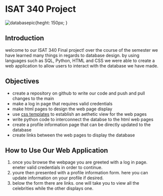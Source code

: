 # ISAT 340 Project

![databasepic](https://github.com/BRiggey/FlaskApp/assets/152221125/4303e33b-65ff-4c38-889e-baf3d3c61184){heght: 150px; }


## Introduction

welcome to our ISAT 340 Final project! over the course of the semester we have learned many things in regards to database design. 
by using languages such as SQL, Python, HTML and CSS we were able to create a web application to allow users to interact with 
the database we have made. 

## Objectives
* create a repository on github to write our code and push and pull changes to the main
* make a log in page that requires valid credentials
* make html pages to design the web page display
* use [css templates](https://freefrontend.com/css-login-forms/#google_vignette) to establish an aethetic view for the web pages
* write python code to interconnect the databse to the html web pages
* create a profile information page that can be directly updated to the database
* create links between the web pages to display the database

## How to Use Our Web Application
1. once you browse the webpage you are greeted with a log in page. eneter valid credentials in order to continue.
2. youre then presented with a profile information form. here you can update information on your profile if desired.
3. below the form there are links. one will take you to view all the celebrities while the other displays one.
